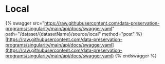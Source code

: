 # Local

{% swagger src="https://raw.githubusercontent.com/data-preservation-programs/singularity/main/api/docs/swagger.yaml" path="/dataset/{datasetName}/source/local" method="post" %}
[https://raw.githubusercontent.com/data-preservation-programs/singularity/main/api/docs/swagger.yaml](https://raw.githubusercontent.com/data-preservation-programs/singularity/main/api/docs/swagger.yaml)
{% endswagger %}
